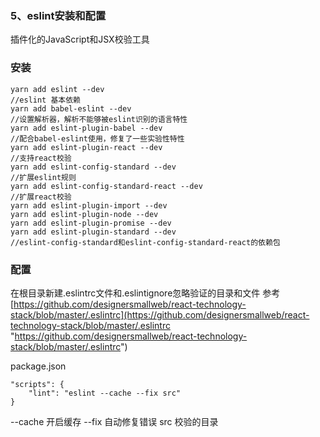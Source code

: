 ### 5、eslint安装和配置 ###
插件化的JavaScript和JSX校验工具
### 安装 ###

    yarn add eslint --dev
    //eslint 基本依赖
    yarn add babel-eslint --dev
    //设置解析器，解析不能够被eslint识别的语言特性
    yarn add eslint-plugin-babel --dev
    //配合babel-eslint使用，修复了一些实验性特性
    yarn add eslint-plugin-react --dev
    //支持react校验
    yarn add eslint-config-standard --dev
    //扩展eslint规则
    yarn add eslint-config-standard-react --dev
    //扩展react校验
    yarn add eslint-plugin-import --dev
    yarn add eslint-plugin-node --dev
    yarn add eslint-plugin-promise --dev
    yarn add eslint-plugin-standard --dev
    //eslint-config-standard和eslint-config-standard-react的依赖包

### 配置 ###
在根目录新建.eslintrc文件和.eslintignore忽略验证的目录和文件
参考
[https://github.com/designersmallweb/react-technology-stack/blob/master/.eslintrc](https://github.com/designersmallweb/react-technology-stack/blob/master/.eslintrc "https://github.com/designersmallweb/react-technology-stack/blob/master/.eslintrc")

package.json

    "scripts": {
        "lint": "eslint --cache --fix src"
    }

--cache 开启缓存
--fix 自动修复错误
src 校验的目录